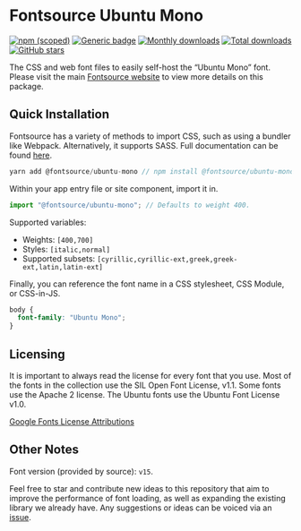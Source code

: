 # Fontsource Ubuntu Mono

[![npm (scoped)](https://img.shields.io/npm/v/@fontsource/ubuntu-mono?color=brightgreen)](https://www.npmjs.com/package/@fontsource/ubuntu-mono) [![Generic badge](https://img.shields.io/badge/fontsource-passing-brightgreen)](https://github.com/fontsource/fontsource) [![Monthly downloads](https://badgen.net/npm/dm/@fontsource/ubuntu-mono)](https://github.com/fontsource/fontsource) [![Total downloads](https://badgen.net/npm/dt/@fontsource/ubuntu-mono)](https://github.com/fontsource/fontsource) [![GitHub stars](https://img.shields.io/github/stars/fontsource/fontsource.svg?style=social&label=Star)](https://github.com/fontsource/fontsource/stargazers)

The CSS and web font files to easily self-host the “Ubuntu Mono” font. Please visit the main [Fontsource website](https://fontsource.org/fonts/ubuntu-mono) to view more details on this package.

## Quick Installation

Fontsource has a variety of methods to import CSS, such as using a bundler like Webpack. Alternatively, it supports SASS. Full documentation can be found [here](https://fontsource.org/docs/introduction).

```javascript
yarn add @fontsource/ubuntu-mono // npm install @fontsource/ubuntu-mono
```

Within your app entry file or site component, import it in.

```javascript
import "@fontsource/ubuntu-mono"; // Defaults to weight 400.
```

Supported variables:

- Weights: `[400,700]`
- Styles: `[italic,normal]`
- Supported subsets: `[cyrillic,cyrillic-ext,greek,greek-ext,latin,latin-ext]`

Finally, you can reference the font name in a CSS stylesheet, CSS Module, or CSS-in-JS.

```css
body {
  font-family: "Ubuntu Mono";
}
```



## Licensing

It is important to always read the license for every font that you use.
Most of the fonts in the collection use the SIL Open Font License, v1.1. Some fonts use the Apache 2 license. The Ubuntu fonts use the Ubuntu Font License v1.0.

[Google Fonts License Attributions](https://fonts.google.com/attribution)

## Other Notes

Font version (provided by source): `v15`.

Feel free to star and contribute new ideas to this repository that aim to improve the performance of font loading, as well as expanding the existing library we already have. Any suggestions or ideas can be voiced via an [issue](https://github.com/fontsource/fontsource/issues).
